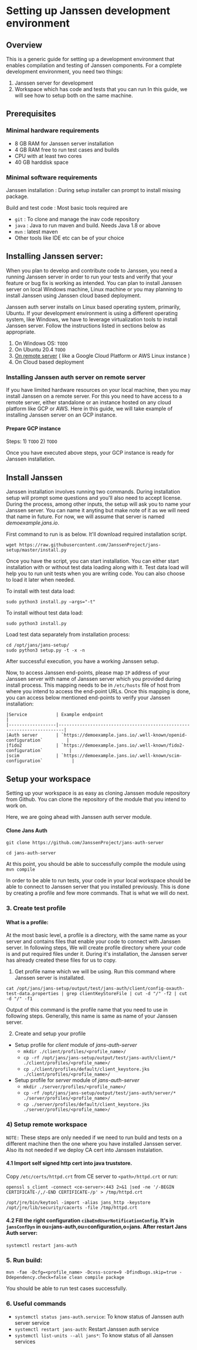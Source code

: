 # Setting up Janssen development environment
## Overview

This is a generic guide for setting up a development environment that enables compilation and testing of Janssen components. For a complete development environment, you need two things: 
1) Janssen server for development
2) Workspace which has code and tests that you can run 
In this guide, we will see how to setup both on the same machine.

## Prerequisites

### Minimal hardware requirements

- 8 GB RAM for Janssen server installation
- 4 GB RAM free to run test cases and builds
- CPU with at least two cores
- 40 GB harddisk space

### Minimal software requirements

Janssen installation : During setup installer can prompt to install missing package. 

Build and test code  : Most basic tools required are
- `git`  : To clone and manage the inav code repository
- `java` : Java to run maven and build. Needs Java 1.8 or above
- `mvn`  : latest maven
- Other tools like IDE etc can be of your choice

## Installing Janssen server:

When you plan to develop and contribute code to Janssen, you need a running Janssen server in order to run your tests and verify that your feature or bug fix is working as intended. You can plan to install Janssen server on local Windows machine, Linux machine or you may planning to install Janssen using Janssen cloud based deployment. 

Janssen auth server installs on Linux based operating system, primarily, Ubuntu. If your development environment is using a different operating system, like Windows, we have to leverage virtualization tools to install Janssen server. Follow the instructions listed in sections below as appropriate.

1) On Windows OS:
    `TODO`
2) On Ubuntu 20.4
    `TODO`
3) [On remote server](https://github.com/ossdhaval/home/blob/main/development.md#installing-janssen-auth-server-on-remote-server) ( like a Google Cloud Platform or AWS Linux instance )
4) On Cloud based deployment

### Installing Janssen auth server on remote server

If you have limited hardware resources on your local machine, then you may install Janssen on a remote server. For this you need to have access to a remote server, either standalone or an instance hosted on any cloud platform like GCP or AWS. Here in this guide, we will take example of installing Janssen server on an GCP instance.

#### Prepare GCP instance

Steps:
    1) `TODO`
    2) `TODO`

Once you have executed above steps, your GCP instance is ready for Janssen installation.

## Install Janssen

Janssen installation involves running two commands. During installation setup will prompt some questions and you'll also need to accept license. During the process, among other inputs, the setup will ask you to name your Janssen server. You can name it anyting but make note of it as we will need that name in future. For now, we will assume that server is named *demoexample.jans.io*.

First command to run is as below. It'll download required installation script.

`wget https://raw.githubusercontent.com/JanssenProject/jans-setup/master/install.py`

Once you have the script, you can start installation. You can either start installation with or without test data loading along with it. Test data load will help you to run unit tests when you are writing code. You can also choose to load it later when needed.

To install with test data load:

`sudo python3 install.py –args="-t"`

To install without test data load:

`sudo python3 install.py`

Load test data separately from installation process: 

```
cd /opt/jans/jans-setup/
sudo python3 setup.py -t -x -n
```


After successful execution, you have a working Janssen setup. 

Now, to access Janssen end-points, please map `IP` address of your Janssen server with name of Janssen server which you provided during install process. This mapping needs to be in `/etc/hosts` file of host from where you intend to access the end-point URLs. Once this mapping is done, you can access below mentioned end-points to verify your Janssen installation:


    |Service           | Example endpoint                                                       |   
    |------------------|------------------------------------------------------------------------|
    |Auth server       | `https://demoexample.jans.io/.well-known/openid-configuration`         |
    |fido2             | `https://demoexample.jans.io/.well-known/fido2-configuration`          |
    |scim              | `https://demoexample.jans.io/.well-known/scim-configuration`           |   
    

## Setup your workspace

Setting up your workspace is as easy as cloning Janssen module repository from Github. You can clone the repository of the module that you intend to work on.

Here, we are going ahead with Janssen auth server module.

#### Clone Jans Auth

`git clone https://github.com/JanssenProject/jans-auth-server`

`cd jans-auth-server`

At this point, you should be able to successfully compile the module using `mvn compile`

In order to be able to run tests, your code in your local workspace should be able to connect to Janssen server that you installed previously. This is done by creating a profile and few more commands. That is what we will do next.

### 3. Create test profile 

#### What is a profile:
At the most basic level, a profile is a directory, with the same name as your server and contains files that enable your code to connect with Janssen server. In following steps, We will create profile directory where your code is and put required files under it. During it's installation, the Janssen server has already created these files for us to copy.

1) Get profile name which we will be using. Run this command where Janssen server is installated.

`cat /opt/jans/jans-setup/output/test/jans-auth/client/config-oxauth-test-data.properties | grep clientKeyStoreFile | cut -d "/" -f2 | cut -d "/" -f1`

 Output of this command is the profile name that you need to use in following steps. Generally, this name is same as name of your Janssen server.

2) Create and setup your profile
 - Setup profile for *client* module of *jans-auth-server*
   - `mkdir ./client/profiles/<profile_name>/`
   - `cp -rf /opt/jans/jans-setup/output/test/jans-auth/client/* ./client/profiles/<profile_name>/`
   - `cp ./client/profiles/default/client_keystore.jks ./client/profiles/<profile_name>/`
 - Setup profile for *server* module of *jans-auth-server*
   - `mkdir ./server/profiles/<profile_name>/`
   - `cp -rf /opt/jans/jans-setup/output/test/jans-auth/server/* ./server/profiles/<profile_name>/`
   - `cp ./server/profiles/default/client_keystore.jks ./server/profiles/<profile_name>/`



### 4) Setup remote workspace

`NOTE:` These steps are only needed if we need to run build and tests on a different machine then the one where you have installed Janssen server. Also its not needed if we deploy CA cert into Janssen instalation.

#### 4.1 Import self signed http cert into java truststore.

Copy `/etc/certs/httpd.crt` from CE server to `<path>/httpd.crt` or run:

`openssl s_client -connect <ce-server>:443 2>&1 |sed -ne '/-BEGIN CERTIFICATE-/,/-END CERTIFICATE-/p' > /tmp/httpd.crt`

`/opt/jre/bin/keytool -import -alias jans_http -keystore /opt/jre/lib/security/cacerts -file /tmp/httpd.crt`


#### 4.2 Fill the right configuration `cibaEndUserNotificationConfig`. It's in `jansConfDyn` in ou=jans-auth,ou=configuration,o=jans. After restart Jans Auth server:

```
systemctl restart jans-auth
```

### 5. Run build:

```
mvn -fae -Dcfg=<profile_name> -Dcvss-score=9 -Dfindbugs.skip=true -Ddependency.check=false clean compile package
```

You should be able to run test cases successfully.

### 6. Useful commands

- `systemctl status jans-auth.service`: To know status of Janssen auth server service
- `systemctl restart jans-auth`: Restart Janssen auth service
- `systemctl list-units --all jans*`: To know status of all Janssen services
